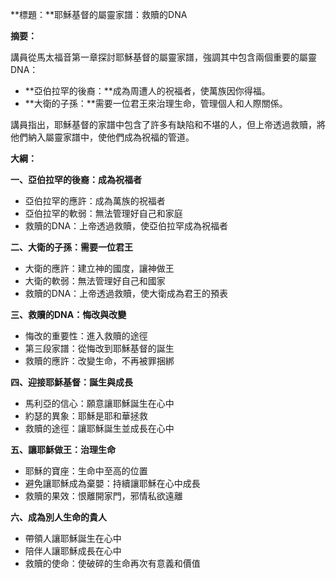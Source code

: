 **標題：**耶穌基督的屬靈家譜：救贖的DNA

**摘要：**

講員從馬太福音第一章探討耶穌基督的屬靈家譜，強調其中包含兩個重要的屬靈DNA：

* **亞伯拉罕的後裔：**成為周遭人的祝福者，使萬族因你得福。
* **大衛的子孫：**需要一位君王來治理生命，管理個人和人際關係。

講員指出，耶穌基督的家譜中包含了許多有缺陷和不堪的人，但上帝透過救贖，將他們納入屬靈家譜中，使他們成為祝福的管道。

**大綱：**

**一、亞伯拉罕的後裔：成為祝福者**

* 亞伯拉罕的應許：成為萬族的祝福者
* 亞伯拉罕的軟弱：無法管理好自己和家庭
* 救贖的DNA：上帝透過救贖，使亞伯拉罕成為祝福者

**二、大衛的子孫：需要一位君王**

* 大衛的應許：建立神的國度，讓神做王
* 大衛的軟弱：無法管理好自己和國家
* 救贖的DNA：上帝透過救贖，使大衛成為君王的預表

**三、救贖的DNA：悔改與改變**

* 悔改的重要性：進入救贖的途徑
* 第三段家譜：從悔改到耶穌基督的誕生
* 救贖的應許：改變生命，不再被罪捆綁

**四、迎接耶穌基督：誕生與成長**

* 馬利亞的信心：願意讓耶穌誕生在心中
* 約瑟的異象：耶穌是耶和華拯救
* 救贖的途徑：讓耶穌誕生並成長在心中

**五、讓耶穌做王：治理生命**

* 耶穌的寶座：生命中至高的位置
* 避免讓耶穌成為棄嬰：持續讓耶穌在心中成長
* 救贖的果效：恨離開家門，邪情私欲遠離

**六、成為別人生命的貴人**

* 帶領人讓耶穌誕生在心中
* 陪伴人讓耶穌成長在心中
* 救贖的使命：使破碎的生命再次有意義和價值